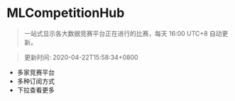 # MLCompetitionHub

> 一站式显示各大数据竞赛平台正在进行的比赛，每天 16:00 UTC+8 自动更新。
  
> 更新时间: 2020-04-22T15:58:34+0800 

* 多家竞赛平台
* 多种订阅方式
* 下拉查看更多